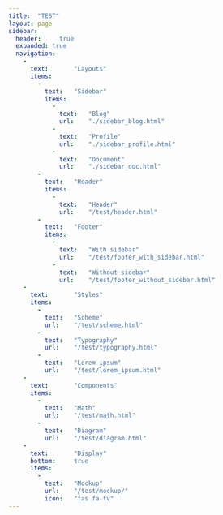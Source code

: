 ```yaml
---
title:  "TEST"
layout: page
sidebar:
  header:     true
  expanded: true
  navigation:
    -
      text:       "Layouts"
      items:
        -
          text:   "Sidebar"
          items:
            -
              text:   "Blog"
              url:    "./sidebar_blog.html"
            -
              text:   "Profile"
              url:    "./sidebar_profile.html"
            -
              text:   "Document"
              url:    "./sidebar_doc.html"
        -
          text:   "Header"
          items:
            -
              text:   "Header"
              url:    "/test/header.html"
        -
          text:   "Footer"
          items:
            -
              text:   "With sidebar"
              url:    "/test/footer_with_sidebar.html"
            -
              text:   "Without sidebar"
              url:    "/test/footer_without_sidebar.html"
    -
      text:       "Styles"
      items:
        -
          text:   "Scheme"
          url:    "/test/scheme.html"
        -
          text:   "Typography"
          url:    "/test/typography.html"
        -
          text:   "Lorem ipsum"
          url:    "/test/lorem_ipsum.html"
    -
      text:       "Components"
      items:
        -
          text:   "Math"
          url:    "/test/math.html"
        -
          text:   "Diagram"
          url:    "/test/diagram.html"
    -
      text:       "Display"
      bottom:     true
      items:
        -
          text:   "Mockup"
          url:    "/test/mockup/"
          icon:   "fas fa-tv"
---
```

